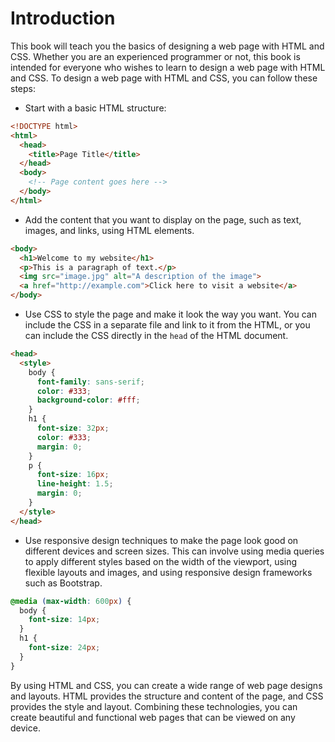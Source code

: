 # Introduction

This book will teach you the basics of designing a web page with HTML and CSS. Whether you are an experienced programmer or not, this book is intended for everyone who wishes to learn to design a web page with HTML and CSS. To design a web page with HTML and CSS, you can follow these steps:

- Start with a basic HTML structure:

```html
<!DOCTYPE html>
<html>
  <head>
    <title>Page Title</title>
  </head>
  <body>
    <!-- Page content goes here -->
  </body>
</html>
```

- Add the content that you want to display on the page, such as text, images, and links, using HTML elements.

```html
<body>
  <h1>Welcome to my website</h1>
  <p>This is a paragraph of text.</p>
  <img src="image.jpg" alt="A description of the image">
  <a href="http://example.com">Click here to visit a website</a>
</body>
```

- Use CSS to style the page and make it look the way you want. You can include the CSS in a separate file and link to it from the HTML, or you can include the CSS directly in the `head` of the HTML document.

```html
<head>
  <style>
    body {
      font-family: sans-serif;
      color: #333;
      background-color: #fff;
    }
    h1 {
      font-size: 32px;
      color: #333;
      margin: 0;
    }
    p {
      font-size: 16px;
      line-height: 1.5;
      margin: 0;
    }
  </style>
</head>
```

- Use responsive design techniques to make the page look good on different devices and screen sizes. This can involve using media queries to apply different styles based on the width of the viewport, using flexible layouts and images, and using responsive design frameworks such as Bootstrap.

```css
@media (max-width: 600px) {
  body {
    font-size: 14px;
  }
  h1 {
    font-size: 24px;
  }
}
```

By using HTML and CSS, you can create a wide range of web page designs and layouts. HTML provides the structure and content of the page, and CSS provides the style and layout. Combining these technologies, you can create beautiful and functional web pages that can be viewed on any device.
